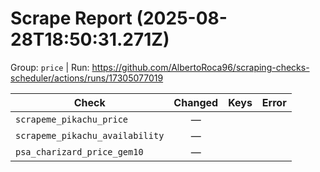 # Scrape Report (2025-08-28T18:50:31.271Z)

Group: `price`  |  Run: https://github.com/AlbertoRoca96/scraping-checks-scheduler/actions/runs/17305077019

| Check | Changed | Keys | Error |
|---|:---:|:--|:--|
| `scrapeme_pikachu_price` | — |  |  |
| `scrapeme_pikachu_availability` | — |  |  |
| `psa_charizard_price_gem10` | — |  |  |
